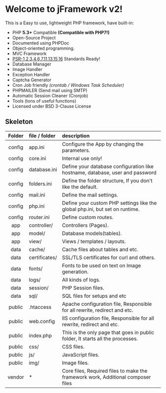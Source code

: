 # Welcome to jFramework v2!

This is a Easy to use, lightweight PHP framework, have built-in:

* PHP **5.3+** Compatible **(Compatible with PHP7!)**
* Open-Source Project
* Documented using PHPDoc
* Object-oriented programming.
* MVC Framework
* [PSR-1,2,3,4,6,7,11,13,15,16][] Standards Ready!
* Database Manager
* Image Handler
* Exception Handler
* Captcha Generator
* Cron Job friendly _(crontab / Windows Task Scheduler)_
* PHPMAILER (Send mail using SMTP)
* Automatic Session Cleaner (Cronjob)
* Tools (tons of useful functions)
* Licensed under BSD 3-Clause License

[PSR-1,2,3,4,6,7,11,13,15,16]: <http://www.php-fig.org/psr/>

Skeleton
---
  | Folder | file / folder | description                                                                     |
  | :---:  |     :---      | :---                                                                            |
  | config | app.ini       | Configure the App by changing the parameters.                                   |
  | config | core.ini      | Internal use only!                                                              |
  | config | database.ini  | Define your database configuration like hostname, database, user and password   | 
  | config | folders.ini   | Define the folder structure, If you don't like the default.                     |
  | config | mail.ini      | Define the mail settings.                                                       |
  | config | php.ini       | Define your custom PHP settings like the global php.ini, but set on runtime.    |
  | config | router.ini    | Define custom routes.                                                           |
  | app    | controller/   | Controllers (Pages).                                                            |
  | app    | model/        | Database models(tables).                                                        |
  | app    | view/         | Views / templates / layouts.                                                    |
  | data   | cache/        | Cache files about tables and etc.                                               |
  | data   | certificates/ | SSL/TLS certificates for curl and others.                                       |
  | data   | fonts/        | Fonts to be used on text on Image generation.                                   |
  | data   | logs/         | All kinds of logs.                                                              |
  | data   | session/      | PHP Session files.                                                              |
  | data   | sql/          | SQL files for setups and etc                                                    |
  | public | .htaccess     | Apache configuration file, Responsible for all rewrite, redirect and etc.       |
  | public | web.config    | IIS configuration file, Responsible for all rewrite, redirect and etc.          |
  | public | index.php     | This is the only page that goes in public folder, It starts all the processes.  |
  | public | css/          | CSS files.                                                                      |
  | public | js/           | JavaScript files.                                                               |
  | public | img/          | Image files.                                                                    |
  | vendor | *             | Core files, Required files to make the framework work, Additional composer files|
